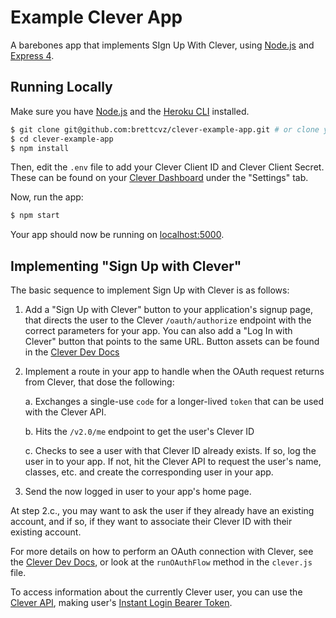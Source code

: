 # Example Clever App

A barebones app that implements SIgn Up With Clever, using [Node.js](http://nodejs.org/) and [Express 4](http://expressjs.com/).

## Running Locally

Make sure you have [Node.js](http://nodejs.org/) and the [Heroku CLI](https://cli.heroku.com/) installed.

```sh
$ git clone git@github.com:brettcvz/clever-example-app.git # or clone your own fork
$ cd clever-example-app
$ npm install
```

Then, edit the `.env` file to add your Clever Client ID and Clever Client Secret. These can be found on your [Clever Dashboard](https://apps.clever.com/) under the "Settings" tab.

Now, run the app:
```sh
$ npm start
```

Your app should now be running on [localhost:5000](http://localhost:5000/).

## Implementing "Sign Up with Clever"
The basic sequence to implement Sign Up with Clever is as follows:

1. Add a "Sign Up with Clever" button to your application's signup page, that directs the user to the Clever `/oauth/authorize` endpoint with the correct parameters for your app. You can also add a "Log In with Clever" button that points to the same URL.  Button assets can be found in the [Clever Dev Docs](https://dev.clever.com/docs/identity-api#section-liwc-button-assets)
2. Implement a route in your app to handle when the OAuth request returns from Clever, that dose the following:

    a. Exchanges a single-use `code` for a longer-lived `token` that can be used with the Clever API.

    b. Hits the `/v2.0/me` endpoint to get the user's Clever ID

    c. Checks to see a user with that Clever ID already exists. If so, log the user in to your app. If not, hit the Clever API to request the user's name, classes, etc. and create the corresponding user in your app.

3. Send the now logged in user to your app's home page.

At step 2.c., you may want to ask the user if they already have an existing account, and if so, if they want to associate their Clever ID with their existing account.

For more details on how to perform an OAuth connection with Clever, see the [Clever Dev Docs](https://dev.clever.com/docs/identity-api#section-log-in-with-clever), or look at the `runOAuthFlow` method in the `clever.js` file.

To access information about the currently Clever user, you can use the [Clever API](https://dev.clever.com/reference#schema), making user's [Instant Login Bearer Token](https://dev.clever.com/docs/api-overview#section-instant-login-bearer-tokens).
